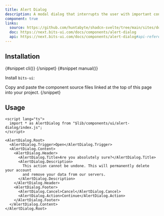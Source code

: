 ```yaml
---
title: Alert Dialog
description: A modal dialog that interrupts the user with important content and expects a response.
component: true
links:
  source: https://github.com/huntabyte/shadcn-svelte/tree/main/sites/docs/src/lib/registry/default/ui/alert-dialog
  doc: https://next.bits-ui.com/docs/components/alert-dialog
  api: https://next.bits-ui.com/docs/components/alert-dialog#api-reference
---
```


<script>
  import { ComponentPreview, PMAddComp, PMInstall, Step, Steps, InstallTabs } from '$lib/components/docs';
</script>

<ComponentPreview name="alert-dialog-demo">

<div></div>

</ComponentPreview>

## Installation

<InstallTabs>
{#snippet cli()}
<PMAddComp name="alert-dialog" />
{/snippet}
{#snippet manual()}
<Steps>
<Step>

Install `bits-ui`:

</Step>
<PMInstall command="bits-ui -D" />
<Step>Copy and paste the component source files linked at the top of this page into your project.</Step>
</Steps>
{/snippet}
</InstallTabs>

## Usage

```svelte
<script lang="ts">
  import * as AlertDialog from "$lib/components/ui/alert-dialog/index.js";
</script>

<AlertDialog.Root>
  <AlertDialog.Trigger>Open</AlertDialog.Trigger>
  <AlertDialog.Content>
    <AlertDialog.Header>
      <AlertDialog.Title>Are you absolutely sure?</AlertDialog.Title>
      <AlertDialog.Description>
        This action cannot be undone. This will permanently delete your account
        and remove your data from our servers.
      </AlertDialog.Description>
    </AlertDialog.Header>
    <AlertDialog.Footer>
      <AlertDialog.Cancel>Cancel</AlertDialog.Cancel>
      <AlertDialog.Action>Continue</AlertDialog.Action>
    </AlertDialog.Footer>
  </AlertDialog.Content>
</AlertDialog.Root>
```
